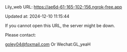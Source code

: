 Lily_web URL: https://ae6d-61-165-102-156.ngrok-free.app

Updated at: 2024-12-10 11:15:44

If you cannot open this URL, the server might be down.

Please contact: 

goley04@foxmail.com Or Wechat:GL_yeaH